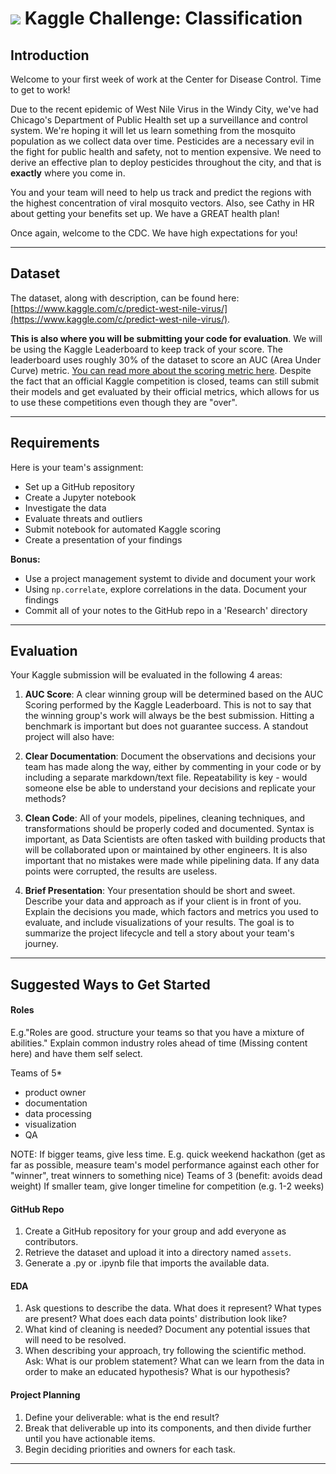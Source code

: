 # ![](https://ga-dash.s3.amazonaws.com/production/assets/logo-9f88ae6c9c3871690e33280fcf557f33.png) Kaggle Challenge: Classification

## Introduction

Welcome to your first week of work at the Center for Disease Control. Time to get to work!

Due to the recent epidemic of West Nile Virus in the Windy City, we've had Chicago's Department of Public Health set up a surveillance and control system. We're hoping it will let us learn something from the mosquito population as we collect data over time. Pesticides are a necessary evil in the fight for public health and safety, not to mention expensive. We need to derive an effective plan to deploy pesticides throughout the city, and that is **exactly** where you come in.

You and your team will need to help us track and predict the regions with the highest concentration of viral mosquito vectors. Also, see Cathy in HR about getting your benefits set up. We have a GREAT health plan!

Once again, welcome to the CDC. We have high expectations for you!

---

## Dataset

The dataset, along with description, can be found here: [https://www.kaggle.com/c/predict-west-nile-virus/](https://www.kaggle.com/c/predict-west-nile-virus/).

**This is also where you will be submitting your code for evaluation**. We will be using the Kaggle Leaderboard to keep track of your score. The leaderboard uses roughly 30% of the dataset to score an AUC (Area Under Curve) metric. [You can read more about the scoring metric here](https://www.kaggle.com/c/predict-west-nile-virus#evaluation). Despite the fact that an official Kaggle competition is closed, teams can still submit their models and get evaluated by their official metrics, which allows for us to use these competitions even though they are "over".



---

## Requirements

Here is your team's assignment:
- Set up a GitHub repository
- Create a Jupyter notebook
- Investigate the data
- Evaluate threats and outliers
- Submit notebook for automated Kaggle scoring
- Create a presentation of your findings

**Bonus:**
- Use a project management systemt to divide and document your work
- Using `np.correlate`, explore correlations in the data. Document your findings
- Commit all of your notes to the GitHub repo in a 'Research' directory

---

## Evaluation

Your Kaggle submission will be evaluated in the following 4 areas:

1. **AUC Score**: A clear winning group will be determined based on the AUC Scoring performed by the Kaggle Leaderboard. This is not to say that the winning group's work will always be the best submission. Hitting a benchmark is important but does not guarantee success. A standout project will also have:

2. **Clear Documentation**: Document the observations and decisions your team has made along the way, either by commenting in your code or by including a separate markdown/text file. Repeatability is key - would someone else be able to understand your decisions and replicate your methods? 

3. **Clean Code**: All of your models, pipelines, cleaning techniques, and transformations should be properly coded and documented. Syntax is important, as Data Scientists are often tasked with building products that will be collaborated upon or maintained by other engineers. It is also important that no mistakes were made while pipelining data. If any data points were corrupted, the results are useless.

4. **Brief Presentation**: Your presentation should be short and sweet.  Describe your data and approach as if your client is in front of you. Explain the decisions you made, which factors and metrics you used to evaluate, and include visualizations of your results. The goal is to summarize the project lifecycle and tell a story about your team's journey.

---

## Suggested Ways to Get Started

#### Roles

E.g."Roles are good. structure your teams so that you have a mixture of abilities." Explain common industry roles ahead of time (Missing content here) and have them self select.

Teams of 5*
- product owner
- documentation
- data processing
- visualization
- QA

NOTE: If bigger teams, give less time. E.g. quick weekend hackathon (get as far as possible, measure team's model performance against each other for "winner", treat winners to something nice)
Teams of 3 (benefit: avoids dead weight)
If smaller team, give longer timeline for competition (e.g. 1-2 weeks)


#### GitHub Repo

1. Create a GitHub repository for your group and add everyone as contributors.
2. Retrieve the dataset and upload it into a directory named `assets`.
3. Generate a .py or .ipynb file that imports the available data.

#### EDA

1. Ask questions to describe the data. What does it represent? What types are present? What does each data points' distribution look like?
2. What kind of cleaning is needed? Document any potential issues that will need to be resolved.
3. When describing your approach, try following the scientific method. Ask: What is our problem statement? What can we learn from the data in order to make an educated hypothesis? What is our hypothesis?

#### Project Planning

1. Define your deliverable: what is the end result?
2. Break that deliverable up into its components, and then divide further until you have actionable items.
3. Begin deciding priorities and owners for each task. 

---
